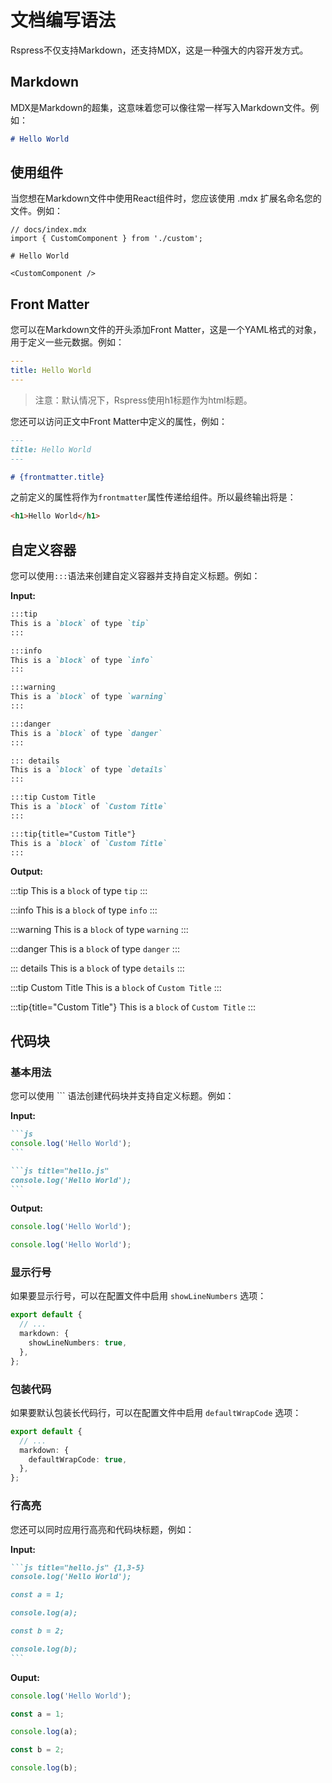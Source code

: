 # 文档编写语法

Rspress不仅支持Markdown，还支持MDX，这是一种强大的内容开发方式。


## Markdown

MDX是Markdown的超集，这意味着您可以像往常一样写入Markdown文件。例如：

```md
# Hello World
```

## 使用组件

当您想在Markdown文件中使用React组件时，您应该使用 .mdx 扩展名命名您的文件。例如：

```mdx
// docs/index.mdx
import { CustomComponent } from './custom';

# Hello World

<CustomComponent />
```

## Front Matter

您可以在Markdown文件的开头添加Front Matter，这是一个YAML格式的对象，用于定义一些元数据。例如：

```yaml
---
title: Hello World
---
```

> 注意：默认情况下，Rspress使用h1标题作为html标题。

您还可以访问正文中Front Matter中定义的属性，例如：

```markdown
---
title: Hello World
---

# {frontmatter.title}
```

之前定义的属性将作为`frontmatter`属性传递给组件。所以最终输出将是：

```html
<h1>Hello World</h1>
```

## 自定义容器

您可以使用`:::`语法来创建自定义容器并支持自定义标题。例如：

**Input:**

```markdown
:::tip
This is a `block` of type `tip`
:::

:::info
This is a `block` of type `info`
:::

:::warning
This is a `block` of type `warning`
:::

:::danger
This is a `block` of type `danger`
:::

::: details
This is a `block` of type `details`
:::

:::tip Custom Title
This is a `block` of `Custom Title`
:::

:::tip{title="Custom Title"}
This is a `block` of `Custom Title`
:::
```

**Output:**

:::tip
This is a `block` of type `tip`
:::

:::info
This is a `block` of type `info`
:::

:::warning
This is a `block` of type `warning`
:::

:::danger
This is a `block` of type `danger`
:::

::: details
This is a `block` of type `details`
:::

:::tip Custom Title
This is a `block` of `Custom Title`
:::

:::tip{title="Custom Title"}
This is a `block` of `Custom Title`
:::

## 代码块

### 基本用法

您可以使用 \`\`\` 语法创建代码块并支持自定义标题。例如：

**Input:**

````md
```js
console.log('Hello World');
```

```js title="hello.js"
console.log('Hello World');
```
````

**Output:**

```js
console.log('Hello World');
```

```js title="hello.js"
console.log('Hello World');
```

### 显示行号

如果要显示行号，可以在配置文件中启用 `showLineNumbers` 选项：

```ts title="rspress.config.ts"
export default {
  // ...
  markdown: {
    showLineNumbers: true,
  },
};
```

### 包装代码

如果要默认包装长代码行，可以在配置文件中启用 `defaultWrapCode` 选项：

```ts title="rspress.config.ts"
export default {
  // ...
  markdown: {
    defaultWrapCode: true,
  },
};
```

### 行高亮

您还可以同时应用行高亮和代码块标题，例如：

**Input:**

````md
```js title="hello.js" {1,3-5}
console.log('Hello World');

const a = 1;

console.log(a);

const b = 2;

console.log(b);
```
````

**Ouput:**

```js title="hello.js" {1,3-5}
console.log('Hello World');

const a = 1;

console.log(a);

const b = 2;

console.log(b);
```
